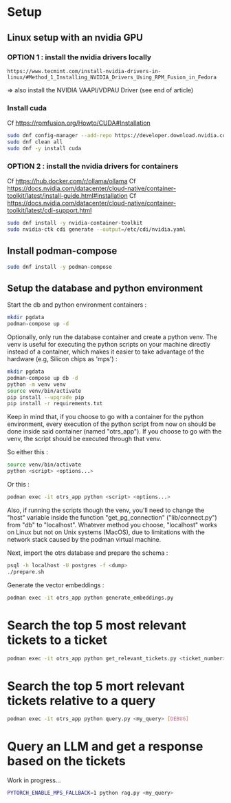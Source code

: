 # Setup

## Linux setup with an nvidia GPU
### OPTION 1 : install the nvidia drivers locally

~~~
https://www.tecmint.com/install-nvidia-drivers-in-linux/#Method_1_Installing_NVIDIA_Drivers_Using_RPM_Fusion_in_Fedora
~~~
=> also install the NVIDIA VAAPI/VDPAU Driver (see end of article)

### Install cuda

Cf https://rpmfusion.org/Howto/CUDA#Installation

~~~bash
sudo dnf config-manager --add-repo https://developer.download.nvidia.com/compute/cuda/repos/fedora39/x86_64/cuda-fedora39.repo
sudo dnf clean all
sudo dnf -y install cuda
~~~

### OPTION 2 : install the nvidia drivers for containers

Cf https://hub.docker.com/r/ollama/ollama
Cf https://docs.nvidia.com/datacenter/cloud-native/container-toolkit/latest/install-guide.html#installation
Cf https://docs.nvidia.com/datacenter/cloud-native/container-toolkit/latest/cdi-support.html

~~~bash
sudo dnf install -y nvidia-container-toolkit
sudo nvidia-ctk cdi generate --output=/etc/cdi/nvidia.yaml
~~~


## Install podman-compose

~~~bash
sudo dnf install -y podman-compose
~~~


## Setup the database and python environment

Start the db and python environment containers :

~~~bash
mkdir pgdata
podman-compose up -d
~~~

Optionally, only run the database container and create a python venv.
The venv is useful for executing the python scripts on your machine
directly instead of a container, which makes it easier to take
advantage of the hardware (e.g, Silicon chips as 'mps') :

~~~bash
mkdir pgdata
podman-compose up db -d
python -m venv venv
source venv/bin/activate
pip install --upgrade pip
pip install -r requirements.txt
~~~

Keep in mind that, if you choose to go with a container for the python environment,
every execution of the python script from now on should be done inside said container (named
"otrs_app"). If you choose to go with the venv, the script should be executed through that venv.

So either this :

~~~bash
source venv/bin/activate
python <script> <options...>
~~~

Or this :

~~~bash
podman exec -it otrs_app python <script> <options...>
~~~

Also, if running the scripts though the venv, you'll need to change the "host" variable
inside the function "get_pg_connection" ("lib/connect.py") from "db" to "localhost".
Whatever method you choose, "localhost" works on Linux but not on Unix systems (MacOS),
due to limitations with the network stack caused by the podman virtual machine.

Next, import the otrs database and prepare the schema :

~~~bash
psql -h localhost -U postgres -f <dump>
./prepare.sh
~~~

Generate the vector embeddings :

~~~bash
podman exec -it otrs_app python generate_embeddings.py
~~~


# Search the top 5 most relevant tickets to a ticket

~~~bash
podman exec -it otrs_app python get_relevant_tickets.py <ticket_number> [DEBUG]
~~~


# Search the top 5 mort relevant tickets relative to a query

~~~bash
podman exec -it otrs_app python query.py <my_query> [DEBUG]
~~~


# Query an LLM and get a response based on the tickets

Work in progress...

~~~bash
PYTORCH_ENABLE_MPS_FALLBACK=1 python rag.py <my_query>
~~~



~~~bash
~~~
